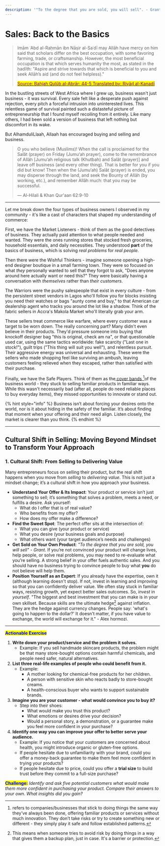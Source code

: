 ```yaml
---
description: '"To the degree that you are sold, you will sell". - Grant'
---
```


# Sales: Back to the Basics

> Imām ʿAbd al-Raḥmān ibn Nāṣir al-Saʿdī may Allāh have mercy on him said that scholars differ on the best occupation, with some favoring farming, trade, or craftsmanship. However, the most beneficial occupation is that which serves humanity the most, as stated in the ḥadīth: "Aspire and strive towards that which is beneficial to you and seek Allāh’s aid (and do not feel helpless)."
>
> [<mark style="color:purple;">Source: Bahjah Qulūb al-Abrār: 44-5 Translated by: Riyāḍ al-Kanadī</mark>](https://www.troid.org/which-occupation-should-the-muslim-seek/)

In the bustling streets of West Africa where I grew up, business wasn't just business - it was survival. Every sale felt like a desperate push against rejection, every pitch a forceful intrusion into uninterested lives. This relentless game of survival painted such a distasteful picture of entrepreneurship that I found myself recoiling from it entirely. Like many others, I had been sold a version of business that left nothing but discomfort in its wake.&#x20;

But AlhamduliLlaah, Allaah has encouraged buying and selling and business.&#x20;

> O you who believe (Muslims)! When the call is proclaimed for the Salât (prayer) on Friday (Jumu‘ah prayer), come to the remembrance of Allâh \[Jumu‘ah religious talk (Khutbah) and Salât (prayer)] and leave off business (and every other thing). That is better for you if you did but know! Then when the (Jumu‘ah) Salât (prayer) is ended, you may disperse through the land, and seek the Bounty of Allâh (by working, etc.), and remember Allâh much: that you may be successful.
>
> — Al-Hilali & Khan Qur'aan 62:9-10

***

Let me break down the four types of business owners I observed in my community - it's like a cast of characters that shaped my understanding of commerce:

First, we have the Market Listeners - think of them as the good detectives of business. They actually paid attention to what people needed and wanted. They were the ones running stores that stocked fresh groceries, household essentials, and daily necessities. They understood **part** of the basics of business, which is solving _real problems_ for _real people._

Then there were the Wishful Thinkers - imagine someone opening a high-end designer boutique in a small farming town. They were so focused on what _they_ personally wanted to sell that they forgot to ask, "Does anyone around here actually want or need this?" They were basically having a conversation with _themselves_ rather than _their customers._&#x20;

The Warriors were the pushy salespeople that exist in every culture - from the persistent street vendors in Lagos who'll follow you for blocks insisting you need their watches or bags "aunty come and buy," to that American car dealership agent who tracks you around the lot like a shadow. Think of the fabric sellers in Accra's Makola Market who'll literally grab your arm.

These sellers treat commerce like warfare, where every customer was a target to be worn down. The really concerning part? Many didn't even believe in their products. They'd pressure someone into buying that knockoff designer bag "this is original, check am na", or that questionable used car, using the same tactics worldwide: fake scarcity ("Last one in stock!"), guilt trips ("This thing will suit you well"), and relentless pursuit. Their aggressive energy was universal and exhausting. These were the sellers who made shopping feel like surviving an ambush, leaving customers feeling relieved when they escaped, rather than satisfied with their purchase.

Finally, we have the Safe Players. Think of them as the[ cover bands ](#user-content-fn-1)[^1]of the business world - they stuck to selling familiar products in familiar ways. While this wasn't necessarily bad (after all, people do need reliable places to buy everyday items), they missed opportunities to innovate or stand out.

{% hint style="info" %}
Business isn’t about forcing your desires onto the world, nor is it about hiding in the safety of the familiar. It’s about finding that moment when your offering and their need align. Listen closely, the market is clearer than you think.
{% endhint %}

***

## **Cultural Shift in Selling: Moving Beyond Mindset to Transform Your Approach**

### 1. Cultural Shift: From Selling to Delivering Value

Many entrepreneurs focus on selling their product, but the real shift happens when you move from _selling_ to _delivering value_. This is not just a mindset change; it’s a cultural shift in how you approach your business.

* **Understand Your Offer & Its Impact**: Your product or service isn’t just something to sell; it’s something that solves a problem, meets a need, or fulfills a desire. Ask yourself:
  * What do I offer that is of real value?
  * Who benefits from my offer?
  * How does my offer make a difference?
* **Find the Sweet Spot**: The perfect offer sits at the intersection of:
  * What you can give (your product or service)
  * What you desire (your business goals and purpose)
  * What others want (your target audience’s needs and challenges)
* **Get Sold on Your Own Product**: _"To the degree that you are sold, you will sell" - Grant_. If you’re not convinced your product will change lives, help people, or solve real problems, you may need to re-evaluate what you’re selling. A strong belief in your offer fuels authentic sales. And you should have no business trying to convince people to buy what **you** do not believe will help them.
* **Position Yourself as an Expert**: If you already have the expertise, own it (although learning doesn't stop). If not, invest in learning and improving so that you can confidently deliver value. We often stay stuck in familiar ways, resisting growth, yet expect better sales outcomes. So, _invest_ in _yourself_. "The biggest and best investment that you can make is in your own skillset. Because skills are the ultimate hedge[^2] against inflation. They are the hedge against currency changes. People say: 'what's going to happen to the dollar?' It doesn't matter, if you have value to exchange, the world will exchange for it." - Alex hormozi.

***

<mark style="color:blue;">**Actionable Exercise**</mark>

1. **Write down your product/service and the problem it solves.**
   * Example: If you sell handmade skincare products, the problem might be that many store-bought options contain harmful chemicals, and people need safer, natural alternatives.
2. **List three real-life examples of people who could benefit from it.**
   * Example:
     * A mother looking for chemical-free products for her children.
     * A person with sensitive skin who reacts badly to store-bought creams.
     * A health-conscious buyer who wants to support sustainable brands.
3. **Imagine you are your customer - what would convince you to buy it?**
   * Step into their shoes:
     * What would make you trust this product?
     * What emotions or desires drive your decision?
     * Would a personal story, a demonstration, or a guarantee make you feel more confident in your purchase?
4. **Identify one way you can improve your offer to better serve your audience.**
   * Example: If you notice that your customers are concerned about health, you might introduce organic or gluten-free options.&#x20;
   * If people hesitate due to unfamiliarity with your brand, could you offer a money-back guarantee to make them feel more confident in trying your products?
   * If people hesitate due to price, could you offer a **trial size** to build trust before they commit to a full-size purchase?

<mark style="color:blue;">**Challenge:**</mark> _Identify and ask five potential customers what would make them more confident in purchasing your product. Compare their answers to your own. What insights did you gain?_

[^1]: refers to companies/businesses that stick to doing things the same way they’ve always been done, offering familiar products or services without much innovation. They don’t take risks or try to create something new or different - they simply play it safe and follow established patterns.

[^2]: This means when someone tries to avoid risk by doing things in a way that gives them a backup plan, just in case. It's a barrier or protection.
